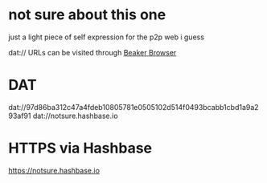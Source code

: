 # not sure about this one

just a light piece of self expression for the p2p web i guess

dat:// URLs can be visited through [Beaker Browser](https://beakerbrowser.com/)

# DAT
dat://97d86ba312c47a4fdeb10805781e0505102d514f0493bcabb1cbd1a9a293af91
dat://notsure.hashbase.io

# HTTPS via Hashbase
https://notsure.hashbase.io
